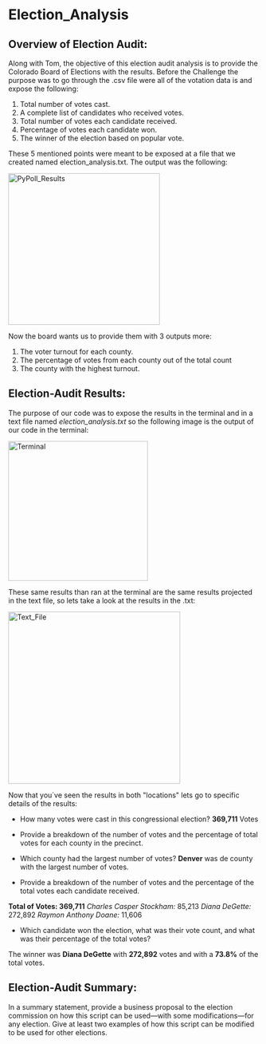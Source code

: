 # Election_Analysis

## Overview of Election Audit: 

Along with Tom, the objective of this election audit analysis is to provide the Colorado Board of Elections with the results.
Before the Challenge the purpose was to go through the .csv file were all of the votation data is and expose the following:

1. Total number of votes cast.
2. A complete list of candidates who received votes.
3. Total number of votes each candidate received.
4. Percentage of votes each candidate won.
5. The winner of the election based on popular vote. 

These 5 mentioned points were meant to be exposed at a file that we created named election_analysis.txt. The output was the following: 

<img width="304" alt="PyPoll_Results" src="https://user-images.githubusercontent.com/84519822/149426840-e789b368-8e3a-463c-adbd-7a1c8d1bbe49.png">

Now the board wants us to provide them with 3 outputs more: 

1. The voter turnout for each county.
2. The percentage of votes from each county out of the total count
3. The county with the highest turnout.


## Election-Audit Results: 

The purpose of our code was to expose the results in the terminal and in a text file named *election_analysis.txt* so the following image is the output of our code in the terminal:

<img width="280" alt="Terminal" src="https://user-images.githubusercontent.com/84519822/149559507-9884f4c1-5d78-4f6b-b690-f6cc58b9871b.png">

These same results than ran at the terminal are the same results projected in the text file, so lets take a look at the results in the .txt:

<img width="345" alt="Text_File" src="https://user-images.githubusercontent.com/84519822/149559671-63000bbc-2c6b-44da-a406-6eb0374ba7ca.png">

Now that you´ve seen the results in both "locations" lets go to specific details of the results:

- How many votes were cast in this congressional election?
**369,711** Votes 
- Provide a breakdown of the number of votes and the percentage of total votes for each county in the precinct.

- Which county had the largest number of votes?
**Denver** was de county with the largest number of votes.

- Provide a breakdown of the number of votes and the percentage of the total votes each candidate received.

**Total of Votes: 369,711**
*Charles Casper Stockham:* 85,213
*Diana DeGette:*           272,892
*Raymon Anthony Doane:*    11,606

- Which candidate won the election, what was their vote count, and what was their percentage of the total votes?

The winner was **Diana DeGette** with **272,892** votes and with a **73.8%** of the total votes.

## Election-Audit Summary: 

In a summary statement, provide a business proposal to the election commission on how this script can be used—with some modifications—for any election. Give at least two examples of how this script can be modified to be used for other elections.
